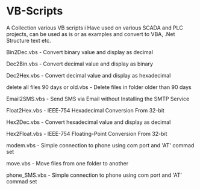# VB-Scripts

A Collection various VB scripts i Have used on various SCADA and PLC projects, can be used as is or as examples and convert to VBA, .Net Structure text etc.


Bin2Dec.vbs - Convert binary value and display as decimal

Dec2Bin.vbs - Convert decimal value and display as binary

Dec2Hex.vbs - Convert decimal value and display as hexadecimal

delete all files 90 days or old.vbs - Delete files in folder older than 90 days 

Email2SMS.vbs - Send SMS via Email without Installing the SMTP Service

Float2Hex.vbs - IEEE-754 Hexadecimal Conversion From 32-bit 

Hex2Dec.vbs - Convert hexadecimal value and display as decimal

Hex2Float.vbs - IEEE-754 Floating-Point Conversion From 32-bit  

modem.vbs - Simple connection to phone using com port and 'AT' commad set

move.vbs - Move files from one folder to another 

phone_SMS.vbs - Simple connection to phone using com port and 'AT' commad set 

